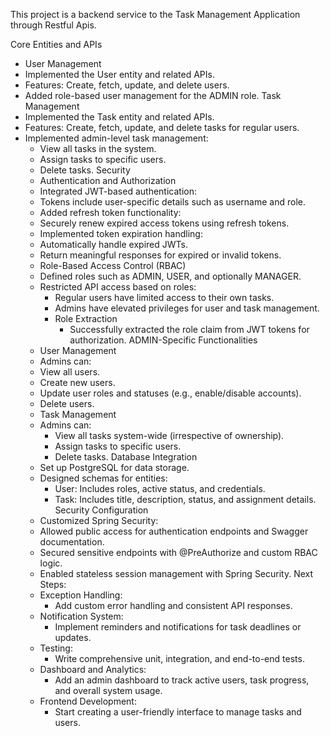This project is a backend service to the Task Management Application through Restful Apis.

Core Entities and APIs
 - User Management
 - Implemented the User entity and related APIs.
 - Features: Create, fetch, update, and delete users.
 - Added role-based user management for the ADMIN role.
Task Management
- Implemented the Task entity and related APIs.  
- Features: Create, fetch, update, and delete tasks for regular users.
- Implemented admin-level task management:
    - View all tasks in the system.
    - Assign tasks to specific users.
    - Delete tasks.
Security
  - Authentication and Authorization
  - Integrated JWT-based authentication:
  - Tokens include user-specific details such as username and role.
  - Added refresh token functionality:
  - Securely renew expired access tokens using refresh tokens.
  - Implemented token expiration handling:
  - Automatically handle expired JWTs.
  - Return meaningful responses for expired or invalid tokens.
  - Role-Based Access Control (RBAC)
  - Defined roles such as ADMIN, USER, and optionally MANAGER.
  - Restricted API access based on roles:
      - Regular users have limited access to their own tasks.
      - Admins have elevated privileges for user and task management.
      - Role Extraction
          - Successfully extracted the role claim from JWT tokens for authorization.
ADMIN-Specific Functionalities
  - User Management
  - Admins can:
  - View all users.
  - Create new users.
  - Update user roles and statuses (e.g., enable/disable accounts).
  - Delete users.
  - Task Management
  - Admins can:
      - View all tasks system-wide (irrespective of ownership).
      - Assign tasks to specific users.
      - Delete tasks.
Database Integration
  - Set up PostgreSQL for data storage.
  - Designed schemas for entities:
      - User: Includes roles, active status, and credentials.
      - Task: Includes title, description, status, and assignment details.
Security Configuration
  - Customized Spring Security:
  - Allowed public access for authentication endpoints and Swagger documentation.
  - Secured sensitive endpoints with @PreAuthorize and custom RBAC logic.
  - Enabled stateless session management with Spring Security.
Next Steps:
  - Exception Handling:
      - Add custom error handling and consistent API responses.
  - Notification System:
      - Implement reminders and notifications for task deadlines or updates.
  - Testing:
      - Write comprehensive unit, integration, and end-to-end tests.
  - Dashboard and Analytics:
      - Add an admin dashboard to track active users, task progress, and overall system usage.
  - Frontend Development:
      - Start creating a user-friendly interface to manage tasks and users.
